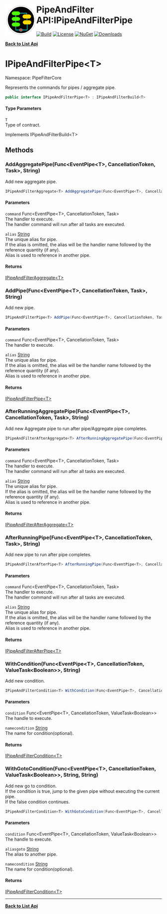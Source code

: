 # <img align="left" width="100" height="100" src="../images/icon.png">PipeAndFilter API:IPipeAndFilterPipe<T> 

[![Build](https://github.com/FRACerqueira/PipeAndFilter/workflows/Build/badge.svg)](https://github.com/FRACerqueira/PipeAndFilter/actions/workflows/build.yml)
[![License](https://img.shields.io/badge/License-MIT-brightgreen.svg)](https://github.com/FRACerqueira/PipeAndFilter/blob/master/LICENSE)
[![NuGet](https://img.shields.io/nuget/v/PipeAndFilter)](https://www.nuget.org/packages/PipeAndFilter/)
[![Downloads](https://img.shields.io/nuget/dt/PipeAndFilter)](https://www.nuget.org/packages/PipeAndFilter/)

[**Back to List Api**](./apis.md)

# IPipeAndFilterPipe&lt;T&gt;

Namespace: PipeFilterCore

Represents the commands for pipes / aggregate pipe.

```csharp
public interface IPipeAndFilterPipe<T> : IPipeAndFilterBuild<T>
```

#### Type Parameters

`T`<br>
Type of contract.

Implements IPipeAndFilterBuild&lt;T&gt;

## Methods

### <a id="methods-addaggregatepipe"/>**AddAggregatePipe(Func&lt;EventPipe&lt;T&gt;, CancellationToken, Task&gt;, String)**

Add new aggregate pipe.

```csharp
IPipeAndFilterAggregate<T> AddAggregatePipe(Func<EventPipe<T>, CancellationToken, Task> command, string alias)
```

#### Parameters

`command` Func&lt;EventPipe&lt;T&gt;, CancellationToken, Task&gt;<br>
The handler to execute.
 <br>The handler command will run after all tasks are executed.

`alias` [String](https://docs.microsoft.com/en-us/dotnet/api/system.string)<br>
The unique alias for pipe.
 <br>If the alias is omitted, the alias will be the handler name followed by the reference quantity (if any).<br>Alias ​​is used to reference in another pipe.

#### Returns

[IPipeAndFilterAggregate&lt;T&gt;](./pipefiltercore.ipipeandfilteraggregate-1.md)

### <a id="methods-addpipe"/>**AddPipe(Func&lt;EventPipe&lt;T&gt;, CancellationToken, Task&gt;, String)**

Add new pipe.

```csharp
IPipeAndFilterPipe<T> AddPipe(Func<EventPipe<T>, CancellationToken, Task> command, string alias)
```

#### Parameters

`command` Func&lt;EventPipe&lt;T&gt;, CancellationToken, Task&gt;<br>
The handler to execute.

`alias` [String](https://docs.microsoft.com/en-us/dotnet/api/system.string)<br>
The unique alias for pipe.
 <br>If the alias is omitted, the alias will be the handler name followed by the reference quantity (if any).<br>Alias ​​is used to reference in another pipe.

#### Returns

[IPipeAndFilterPipe&lt;T&gt;](./pipefiltercore.ipipeandfilterpipe-1.md)

### <a id="methods-afterrunningaggregatepipe"/>**AfterRunningAggregatePipe(Func&lt;EventPipe&lt;T&gt;, CancellationToken, Task&gt;, String)**

Add new Aggregate pipe to run after pipe/Aggregate pipe completes.

```csharp
IPipeAndFilterAfterAggregate<T> AfterRunningAggregatePipe(Func<EventPipe<T>, CancellationToken, Task> command, string alias)
```

#### Parameters

`command` Func&lt;EventPipe&lt;T&gt;, CancellationToken, Task&gt;<br>
The handler to execute.
 <br>The handler command will run after all tasks are executed.

`alias` [String](https://docs.microsoft.com/en-us/dotnet/api/system.string)<br>
The unique alias for pipe.
 <br>If the alias is omitted, the alias will be the handler name followed by the reference quantity (if any).<br>Alias ​​is used to reference in another pipe.

#### Returns

[IPipeAndFilterAfterAggregate&lt;T&gt;](./pipefiltercore.ipipeandfilterafteraggregate-1.md)

### <a id="methods-afterrunningpipe"/>**AfterRunningPipe(Func&lt;EventPipe&lt;T&gt;, CancellationToken, Task&gt;, String)**

Add new pipe to run after pipe completes.

```csharp
IPipeAndFilterAfterPipe<T> AfterRunningPipe(Func<EventPipe<T>, CancellationToken, Task> command, string alias)
```

#### Parameters

`command` Func&lt;EventPipe&lt;T&gt;, CancellationToken, Task&gt;<br>
The handler to execute.
 <br>The handler command will run after all tasks are executed.

`alias` [String](https://docs.microsoft.com/en-us/dotnet/api/system.string)<br>
The unique alias for pipe.
 <br>If the alias is omitted, the alias will be the handler name followed by the reference quantity (if any).<br>Alias ​​is used to reference in another pipe.

#### Returns

[IPipeAndFilterAfterPipe&lt;T&gt;](./pipefiltercore.ipipeandfilterafterpipe-1.md)

### <a id="methods-withcondition"/>**WithCondition(Func&lt;EventPipe&lt;T&gt;, CancellationToken, ValueTask&lt;Boolean&gt;&gt;, String)**

Add new condition.

```csharp
IPipeAndFilterCondition<T> WithCondition(Func<EventPipe<T>, CancellationToken, ValueTask<Boolean>> condition, string namecondition)
```

#### Parameters

`condition` Func&lt;EventPipe&lt;T&gt;, CancellationToken, ValueTask&lt;Boolean&gt;&gt;<br>
The handle to execute.

`namecondition` [String](https://docs.microsoft.com/en-us/dotnet/api/system.string)<br>
The name for condition(optional).

#### Returns

[IPipeAndFilterCondition&lt;T&gt;](./pipefiltercore.ipipeandfiltercondition-1.md)

### <a id="methods-withgotocondition"/>**WithGotoCondition(Func&lt;EventPipe&lt;T&gt;, CancellationToken, ValueTask&lt;Boolean&gt;&gt;, String, String)**

Add new go to condition.
 <br>If the condition is true, jump to the given pipe without executing the current pipe.<br>If the false condition continues.

```csharp
IPipeAndFilterCondition<T> WithGotoCondition(Func<EventPipe<T>, CancellationToken, ValueTask<Boolean>> condition, string aliasgoto, string namecondition)
```

#### Parameters

`condition` Func&lt;EventPipe&lt;T&gt;, CancellationToken, ValueTask&lt;Boolean&gt;&gt;<br>
The handle to execute.

`aliasgoto` [String](https://docs.microsoft.com/en-us/dotnet/api/system.string)<br>
The alias to another pipe.

`namecondition` [String](https://docs.microsoft.com/en-us/dotnet/api/system.string)<br>
The name for condition(optional).

#### Returns

[IPipeAndFilterCondition&lt;T&gt;](./pipefiltercore.ipipeandfiltercondition-1.md)


- - -
[**Back to List Api**](./apis.md)
